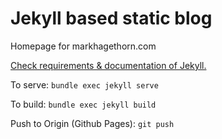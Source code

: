 # Jekyll based static blog

Homepage for markhagethorn.com

[Check requirements & documentation of Jekyll.](https://jekyllrb.com/docs/installation/macos/)

To serve:
`bundle exec jekyll serve`

To build:
`bundle exec jekyll build`

Push to Origin (Github Pages):
`git push`
